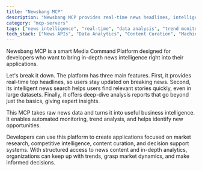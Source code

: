 ```yaml
---
title: "Newsbang MCP"
description: "Newsbang MCP provides real-time news headlines, intelligent search, and deep analysis reports to transform news into actionable insights."
category: "mcp-servers"
tags: ["news intelligence", "real-time", "data analysis", "trend monitoring", "business insights"]
tech_stack: ["News APIs", "Data Analytics", "Content Curation", "Machine Learning", "Business Intelligence"]
---
```


Newsbang MCP is a smart Media Command Platform designed for developers who want to bring in-depth news intelligence right into their applications.

Let's break it down. The platform has three main features. First, it provides real-time top headlines, so users stay updated on breaking news. Second, its intelligent news search helps users find relevant stories quickly, even in large datasets. Finally, it offers deep-dive analysis reports that go beyond just the basics, giving expert insights.

This MCP takes raw news data and turns it into useful business intelligence. It enables automated monitoring, trend analysis, and helps identify new opportunities.

Developers can use this platform to create applications focused on market research, competitive intelligence, content curation, and decision support systems. With structured access to news content and in-depth analytics, organizations can keep up with trends, grasp market dynamics, and make informed decisions.